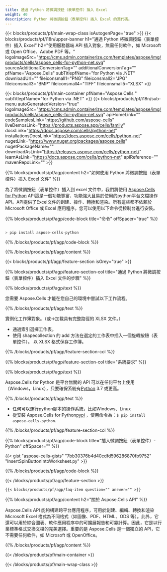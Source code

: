 ```yaml
---
title: 通過 Python 將微調按鈕（表單控件）插入 Excel
weight: 40
description: Python 將微調按鈕（表單控件）插入 Excel 的源代碼。
---
```

{{< blocks/products/pf/main-wrap-class isAutogenPage="true" >}}
{{< blocks/products/pf/i18n/upper-banner h1="通過 Python 將微調按鈕（表單控件）插入 Excel" h2="使用服務器端 API 插入對象，無需任何軟件，如 Microsoft 或 Open Office、Adobe PDF 等。" logoImageSrc="https://cms.admin.containerize.com/templates/aspose/img/products/cells/aspose_cells-for-python-net.svg" sourceAdditionalConversionTag="" additionalConversionTag="" pfName="Aspose.Cells" subTitlepfName="for Python via .NET" downloadUrl="" fileiconsmall1="PNG" fileiconsmall2="JPG" fileiconsmall3="BMP" fileiconsmall4="TIFF" fileiconsmall5="XLSX" >}}

{{< blocks/products/pf/main-container pfName="Aspose.Cells " subTitlepfName="for Python via .NET" >}}
{{< blocks/products/pf/i18n/sub-menu autoGeneratedVersion="true" logoImageSrc="https://cms.admin.containerize.com/templates/aspose/img/products/cells/aspose_cells-for-python-net.svg" apiHomeLink="" codeSamplesLink="https://github.com/aspose-cells" liveDemosLink="https://products.aspose.app/cells/family" docsLink="https://docs.aspose.com/cells/python-net" installationsDocsLink="https://docs.aspose.com/cells/python-net" nugetLink="https://www.nuget.org/packages/aspose.cells" nugetPackageName="" downloadAsLink="https://releases.aspose.com/cells/python-net/" learnAsLink="https://docs.aspose.com/cells/python-net" apiReference="" mavenRepoLink="" >}}

{{% blocks/products/pf/agp/content h2="如何使用 Python 將微調按鈕（表單控件）插入 Excel 文件" %}}

為了將微調按鈕（表單控件）插入到 excel 文件中，我們將使用
 [Aspose.Cells for Python](https://pypi.org/project/aspose-cells-python/) 
 API這是一個功能豐富、功能強大且易於使用的python平台文檔操作API。API提供了Excel文件的創建、操作、轉換和渲染。所有這些都不依賴於 Microsoft Office 或 Excel 應用程序。您可以使用以下命令從控制台進行安裝。

{{% blocks/products/pf/agp/code-block title="命令" offSpacer="true" %}}

```cs

> pip install aspose-cells-python

```

{{% /blocks/products/pf/agp/code-block %}}

{{% /blocks/products/pf/agp/content %}}

{{< blocks/products/pf/agp/feature-section isGrey="true" >}}

{{% blocks/products/pf/agp/feature-section-col title="通過 Python 將微調按鈕（表單控件）插入 Excel 文件的步驟" %}}

{{% blocks/products/pf/agp/text %}}

您需要 Aspose.Cells 才能在您自己的環境中嘗試以下工作流程。

{{% /blocks/products/pf/agp/text %}}

實例化工作簿對象。（或->加載具有完整路徑的 XLSX 文件。）
+ 通過索引選擇工作表。
+ 使用 shapecollection 的 add 方法在選定的工作表中插入一個旋轉按鈕（表單控件）。
以 XLSX 格式保存工作簿。

{{% /blocks/products/pf/agp/feature-section-col %}}

{{% blocks/products/pf/agp/feature-section-col title="系統要求" %}}

{{% blocks/products/pf/agp/text %}}

Aspose.Cells for Python 是平台無關的 API 可以在任何平台上使用（Windows，Linux），只要確保系統有[Python](https://www.python.org/downloads/) 3.7 或更高。
 
{{% /blocks/products/pf/agp/text %}}

- 任何可以運行python腳本的操作系統，比如Windows、Linux
- 從安裝 Aspose.Cells for Python<a href="https://pypi.org/project/aspose-cells-python/">pypi</a> ，使用命令為：<code>$ pip install aspose-cells-python</code>.

{{% /blocks/products/pf/agp/feature-section-col %}}

{{% blocks/products/pf/agp/code-block title="插入微調按鈕（表單控件）- Python" offSpacer="" %}}

{{< gist "aspose-cells-gists" "7bb30376b4d40cdfd596286870fb9752" "InsertSpinButtonIntoWorksheet.py" >}}

{{% /blocks/products/pf/agp/code-block %}}

{{< /blocks/products/pf/agp/feature-section >}}

    {{< blocks/products/pf/agp/faq-item question="" answer="" >}}
 

<!-- aboutfile Starts -->

{{% blocks/products/pf/agp/content h2="關於 Aspose.Cells API" %}}

Aspose.Cells API 能夠構建跨平台應用程序，可用於創建、編輯、轉換和渲染 Microsoft Excel 格式為不同格式（如圖像、PDF、HTML、ODS 等）。此外，它還可以用於綜合圖表、軟件應用程序中的可擴展報告和可靠計算。因此，它是以行業標準格式交換文檔的完美選擇。重要的是 Aspose.Cells 是一個獨立的 API，它不需要任何軟件，如 Microsoft 或 OpenOffice。

{{% /blocks/products/pf/agp/content %}}



<!-- aboutfile Ends -->
<!--
{{< blocks/products/pf/agp/other-supported-section title="Other Supported Splitting Formats" subTitle="Using C#, One can also split large file into chunks of many other file formats including." >}}

{{< blocks/products/pf/agp/other-supported-section-item href="https://products.aspose.com/cells/net/splitter/ods/" name="ODS" description="OpenDocument Spreadsheet File" >}}
{{< blocks/products/pf/agp/other-supported-section-item href="https://products.aspose.com/cells/net/splitter/xls/" name="XLS" description="Excel Binary Format" >}}
{{< blocks/products/pf/agp/other-supported-section-item href="https://products.aspose.com/cells/net/splitter/xlsb/" name="XLSB" description="Binary Excel Workbook File" >}}
{{< blocks/products/pf/agp/other-supported-section-item href="https://products.aspose.com/cells/net/splitter/xlsm/" name="XLSM" description="Spreadsheet File" >}}

{{< /blocks/products/pf/agp/other-supported-section >}}

-->

{{< /blocks/products/pf/main-container >}}
    
{{< /blocks/products/pf/main-wrap-class >}}
